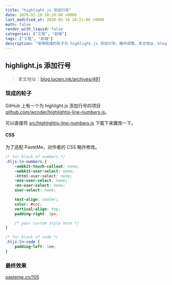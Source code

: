```yaml
---
title: "highlight.js 添加行号"
date: 2020-02-10 10:20:00 +0800
last_modified_at: 2020-02-10 10:22:06 +0800
math: false
render_with_liquid: false
categories: ["工程", "前端"]
tags: ["工程", "前端"]
description: "使用现成的轮子为 highlight.js 添加行号，略作调整。本文地址：blog.lucien.ink/archives/491"
---
```


## highlight.js 添加行号

> 本文地址：[blog.lucien.ink/archives/491][this]

### 现成的轮子

GitHub 上有一个为 highlight.js 添加行号的项目 [github.com/wcoder/highlightjs-line-numbers.js][github.com/wcoder/highlightjs-line-numbers.js]。

可以直接将 [src/highlightjs-line-numbers.js][src/highlightjs-line-numbers.js] 下载下来魔改一下。

#### CSS

为了适配 PasteMe，对作者的 CSS 略作修改。

```css
/* for block of numbers */
.hljs-ln-numbers {
    -webkit-touch-callout: none;
    -webkit-user-select: none;
    -khtml-user-select: none;
    -moz-user-select: none;
    -ms-user-select: none;
    user-select: none;

    text-align: center;
    color: #ccc;
    vertical-align: top;
    padding-right: 5px;

    /* your custom style here */
}

/* for block of code */
.hljs-ln-code {
    padding-left: 1em;
}

```

### 最终效果

[pasteme.cn/105][pasteme.cn/105]

[src/highlightjs-line-numbers.js]: https://github.com/wcoder/highlightjs-line-numbers.js/blob/master/src/highlightjs-line-numbers.js
[github.com/wcoder/highlightjs-line-numbers.js]: https://github.com/wcoder/highlightjs-line-numbers.js
[pasteme.cn/105]: https://pasteme.cn/105
[this]: https://blog.lucien.ink/archives/491/